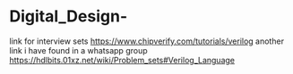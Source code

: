 # Digital_Design-


link for interview sets 
https://www.chipverify.com/tutorials/verilog 
another link i have found in a whatsapp group
https://hdlbits.01xz.net/wiki/Problem_sets#Verilog_Language 
